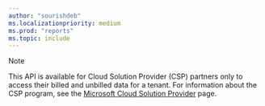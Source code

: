 ```yaml
---
author: "sourishdeb"
ms.localizationpriority: medium
ms.prod: "reports"
ms.topic: include
---
```


<!-- markdownlint-disable MD041-->
> [!NOTE]
> This API is available for Cloud Solution Provider (CSP) partners only to access their billed and unbilled data for a tenant. For information about the CSP program, see the [Microsoft Cloud Solution Provider](/partner-center/csp-overview) page.

